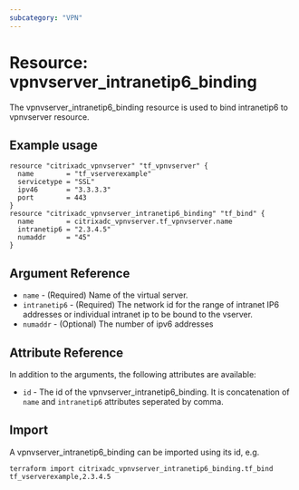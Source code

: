 ```yaml
---
subcategory: "VPN"
---
```


# Resource: vpnvserver_intranetip6_binding

The vpnvserver_intranetip6_binding resource is used to bind intranetip6 to vpnvserver resource.


## Example usage

```hcl
resource "citrixadc_vpnvserver" "tf_vpnvserver" {
  name        = "tf_vserverexample"
  servicetype = "SSL"
  ipv46       = "3.3.3.3"
  port        = 443
}
resource "citrixadc_vpnvserver_intranetip6_binding" "tf_bind" {
  name        = citrixadc_vpnvserver.tf_vpnvserver.name
  intranetip6 = "2.3.4.5"
  numaddr     = "45"
}
```


## Argument Reference

* `name` - (Required) Name of the virtual server.
* `intranetip6` - (Required) The network id for the range of intranet IP6 addresses or individual intranet ip to be bound to the vserver.
* `numaddr` - (Optional) The number of ipv6 addresses


## Attribute Reference

In addition to the arguments, the following attributes are available:

* `id` - The id of the vpnvserver_intranetip6_binding. It is concatenation of `name` and `intranetip6` attributes seperated by comma.


## Import

A vpnvserver_intranetip6_binding can be imported using its id, e.g.

```shell
terraform import citrixadc_vpnvserver_intranetip6_binding.tf_bind tf_vserverexample,2.3.4.5
```
